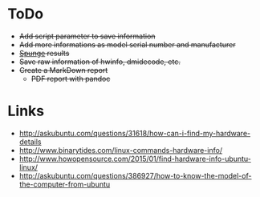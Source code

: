 ToDo
====
* ~~Add script parameter to save information~~
* ~~Add more informations as model serial number and manufacturer~~
* ~~[Spunge](http://sprunge.us) results~~
* ~~Save raw information of hwinfo, dmidecode, etc.~~
* ~~Create a MarkDown report~~
   * ~~PDF report with pandoc~~


Links
=====
* http://askubuntu.com/questions/31618/how-can-i-find-my-hardware-details
* http://www.binarytides.com/linux-commands-hardware-info/
* http://www.howopensource.com/2015/01/find-hardware-info-ubuntu-linux/
* http://askubuntu.com/questions/386927/how-to-know-the-model-of-the-computer-from-ubuntu
